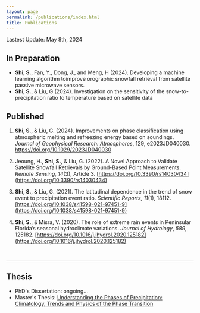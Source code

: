 ```yaml
---
layout: page
permalink: /publications/index.html
title: Publications
---
```


Lastest Update: May 8th, 2024

## In Preparation

- **Shi, S.**, Fan, Y., Dong, J., and Meng, H (2024). Developing a machine learning algorithm toimprove orographic snowfall retrieval from satellite passive microwave sensors. 
- **Shi, S.**, & Liu, G (2024). Investigation on the sensitivity of the snow-to-precipitation ratio to temperature based on satellite data

## Published

1. **Shi, S.**, & Liu, G. (2024). Improvements on phase classification using atmospheric melting and refreezing energy based on soundings. *Journal of Geophysical Research: Atmospheres*, 129, e2023JD040030. https://doi.org/10.1029/2023JD040030<br>
2. Jeoung, H., **Shi, S.**, & Liu, G. (2022). A Novel Approach to Validate Satellite Snowfall Retrievals by Ground-Based Point Measurements. *Remote Sensing*, *14*(3), Article 3. [https://doi.org/10.3390/rs14030434](https://doi.org/10.3390/rs14030434)<br>
3. **Shi, S.**, & Liu, G. (2021). The latitudinal dependence in the trend of snow event to precipitation event ratio. *Scientific Reports*, *11*(1), 18112. [https://doi.org/10.1038/s41598-021-97451-9](https://doi.org/10.1038/s41598-021-97451-9) <br>

4. **Shi, S.**, & Misra, V. (2020). The role of extreme rain events in Peninsular Florida’s seasonal hydroclimate variations. *Journal of Hydrology*, *589*, 125182. [https://doi.org/10.1016/j.jhydrol.2020.125182](https://doi.org/10.1016/j.jhydrol.2020.125182) <br>

<br>

---

## Thesis

- PhD's Dissertation: ongoing...
- Master's Thesis: [Understanding the Phases of Precipitation: Climatology, Trends and Physics of the Phase Transition](https://www.proquest.com/openview/4dd001ac2d9046c03c538445b4750002/1?pq-origsite=gscholar&cbl=18750&diss=y)<br>
